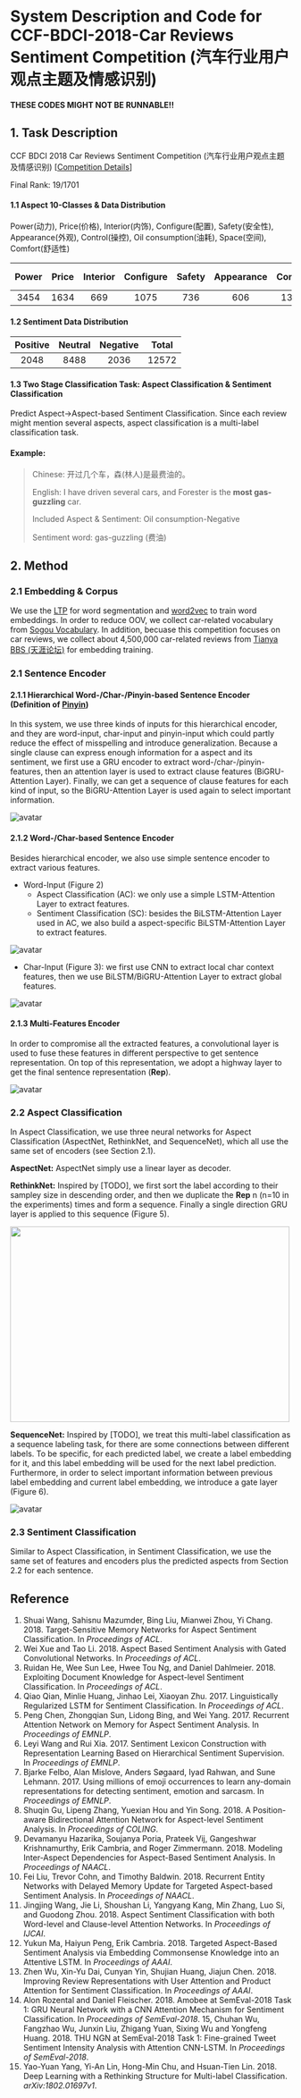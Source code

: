 # System Description and Code for CCF-BDCI-2018-Car Reviews Sentiment Competition (汽车行业用户观点主题及情感识别)

**THESE CODES MIGHT NOT BE RUNNABLE!!**

## 1. Task Description
CCF BDCI 2018 Car Reviews Sentiment Competition (汽车行业用户观点主题及情感识别)
[[Competition Details](https://www.datafountain.cn/competitions/310)]

Final Rank: 19/1701

#### 1.1 Aspect 10-Classes & Data Distribution
Power(动力), Price(价格), Interior(内饰), Configure(配置), Safety(安全性), Appearance(外观), Control(操控), Oil consumption(油耗), Space(空间), Comfort(舒适性)

| Power | Price | Interior | Configure | Safety | Appearance | Control | Oil consumption | Space | Comfort |
| :----: | :----: | :----: | :----: | :----: | :----: | :----: | :----: | :----: | :----: |
| 3454 | 1634 | 669 | 1075 | 736 | 606 | 1302 | 1379 | 535 | 1182 |

#### 1.2 Sentiment Data Distribution
| Positive | Neutral | Negative | Total |
| :----: | :----: | :----: | :----: |
| 2048 | 8488 | 2036 | 12572 |

#### 1.3 Two Stage Classification Task: Aspect Classification & Sentiment Classification
Predict Aspect->Aspect-based Sentiment Classification. Since each review might mention several aspects, aspect classification is a multi-label classification task.

#### Example:
>Chinese: 开过几个车，森(林人)是最费油的。
>
>English: I have driven several cars, and Forester is the **most gas-guzzling** car.
>
>Included Aspect & Sentiment:  Oil consumption-Negative
>
>Sentiment word: gas-guzzling (费油)

## 2. Method

### 2.1 Embedding & Corpus
We use the [LTP](http://www.ltp-cloud.com/) for word segmentation and [word2vec](https://code.google.com/archive/p/word2vec/) to train word embeddings. In order to reduce OOV, we collect car-related vocabulary from [Sogou Vocabulary](https://pinyin.sogou.com/dict/search/search_list/%C6%FB%B3%B5/upt-desc/). In addition, becuase this competition focuses on car reviews, we collect about 4,500,000 car-related reviews from [Tianya BBS (天涯论坛)](http://bbs.tianya.cn/list-cars-1.shtml) for embedding training.

### 2.1 Sentence Encoder

#### 2.1.1 Hierarchical Word-/Char-/Pinyin-based Sentence Encoder (Definition of [Pinyin](https://en.wikipedia.org/wiki/Pinyin))

In this system, we use three kinds of inputs for this hierarchical encoder, and they are word-input, char-input and pinyin-input which could partly reduce the effect of misspelling and introduce generalization. Because a single clause can express enough information for a aspect and its sentiment, we first use a GRU encoder to extract word-/char-/pinyin-features, then an attention layer is used to extract clause features (BiGRU-Attention Layer). Finally, we can get a sequence of clause features for each kind of input, so the BiGRU-Attention Layer is used again to select important information.

![avatar](images/(A)HUARN.png)

#### 2.1.2 Word-/Char-based Sentence Encoder

Besides hierarchical encoder, we also use simple sentence encoder to extract various features. 

* Word-Input (Figure 2)
	* Aspect Classification (AC): we only use a simple LSTM-Attention Layer to extract features.
	* Sentiment Classification (SC): besides the BiLSTM-Attention Layer used in AC, we also build a aspect-specific BiLSTM-Attention Layer to extract features.

![avatar](images/WordNN.png)

* Char-Input (Figure 3): we first use CNN to extract local char context features, then we use BiLSTM/BiGRU-Attention Layer to extract global features.

![avatar](images/CharNN.png)

#### 2.1.3 Multi-Features Encoder
In order to compromise all the extracted features, a convolutional layer is used to fuse these features in different perspective to get sentence representation. On top of this representation, we adopt a highway layer to get the final sentence representation (**Rep**).

![avatar](images/Multi-FeatureEncoder.png)

### 2.2 Aspect Classification
In Aspect Classification, we use three neural networks for Aspect Classification (AspectNet, RethinkNet, and SequenceNet), which all use the same set of encoders (see Section 2.1).

**AspectNet:** AspectNet simply use a linear layer as decoder. 

**RethinkNet:** Inspired by [TODO], we first sort the label according to their sampley size in descending order, and then we duplicate the **Rep** n (n=10 in the experiments) times and form a sequence. Finally a single direction GRU layer is applied to this sequence (Figure 5).

<img src="images/RethinkNet.png" width="500" height="350" align=center>

**SequenceNet:** Inspired by [TODO], we treat this multi-label classification as a sequence labeling task, for there are some connections between different labels. To be specific, for each predicted label, we create a label embedding for it, and this label embedding will be used for the next label prediction. Furthermore, in order to select important information between previous label embedding and current label embedding, we introduce a gate layer (Figure 6).

![avatar](images/SequenceNet.png)

### 2.3 Sentiment Classification
Similar to Aspect Classification, in Sentiment Classification, we use the same set of features and encoders plus the predicted aspects from Section 2.2 for each sentence.  

## Reference
1. Shuai Wang, Sahisnu Mazumder, Bing Liu, Mianwei Zhou, Yi Chang. 2018. Target-Sensitive Memory Networks for Aspect Sentiment Classification. In *Proceedings of ACL*.
2. Wei Xue and Tao Li. 2018. Aspect Based Sentiment Analysis with Gated Convolutional Networks. In *Proceedings of ACL*.
3. Ruidan He, Wee Sun Lee, Hwee Tou Ng, and Daniel Dahlmeier. 2018. Exploiting Document Knowledge for Aspect-level Sentiment Classification. In *Proceedings of ACL*.
4. Qiao Qian, Minlie Huang, Jinhao Lei, Xiaoyan Zhu. 2017. Linguistically Regularized LSTM for Sentiment Classification. In *Proceedings of ACL*.
5. Peng Chen, Zhongqian Sun, Lidong Bing, and Wei Yang. 2017. Recurrent Attention Network on Memory for Aspect Sentiment Analysis. In *Proceedings of EMNLP*.
6. Leyi Wang and Rui Xia. 2017. Sentiment Lexicon Construction with Representation Learning Based on Hierarchical Sentiment Supervision. In *Proceedings of EMNLP*.
7. Bjarke Felbo, Alan Mislove, Anders Søgaard, Iyad Rahwan, and Sune Lehmann. 2017. Using millions of emoji occurrences to learn any-domain representations for detecting sentiment, emotion and sarcasm. In *Proceedings of EMNLP*.
8. Shuqin Gu, Lipeng Zhang, Yuexian Hou and Yin Song. 2018. A Position-aware Bidirectional Attention Network for Aspect-level Sentiment Analysis. In *Proceedings of COLING*.
9. Devamanyu Hazarika, Soujanya Poria, Prateek Vij, Gangeshwar Krishnamurthy, Erik Cambria, and Roger Zimmermann. 2018. Modeling Inter-Aspect Dependencies for Aspect-Based Sentiment Analysis. In *Proceedings of NAACL*.
10. Fei Liu, Trevor Cohn, and Timothy Baldwin. 2018. Recurrent Entity Networks with Delayed Memory Update for Targeted Aspect-based Sentiment Analysis. In *Proceedings of NAACL*.
11. Jingjing Wang, Jie Li, Shoushan Li, Yangyang Kang, Min Zhang, Luo Si, and Guodong Zhou. 2018. Aspect Sentiment Classification with both Word-level and Clause-level Attention Networks. In *Proceedings of IJCAI*.
12. Yukun Ma, Haiyun Peng, Erik Cambria. 2018. Targeted Aspect-Based Sentiment Analysis via Embedding Commonsense Knowledge into an Attentive LSTM. In *Proceedings of AAAI*.
13. Zhen Wu, Xin-Yu Dai, Cunyan Yin, Shujian Huang, Jiajun Chen. 2018. Improving Review Representations with User Attention and Product Attention for Sentiment Classification. In *Proceedings of AAAI*.
14. Alon Rozental and Daniel Fleischer. 2018. Amobee at SemEval-2018 Task 1: GRU Neural Network with a CNN Attention Mechanism for Sentiment Classification. In *Proceedings of SemEval-2018*.
15, Chuhan Wu, Fangzhao Wu, Junxin Liu, Zhigang Yuan, Sixing Wu and Yongfeng Huang. 2018. THU NGN at SemEval-2018 Task 1: Fine-grained Tweet Sentiment Intensity Analysis with Attention CNN-LSTM. In *Proceedings of SemEval-2018*.
16. Yao-Yuan Yang, Yi-An Lin, Hong-Min Chu, and Hsuan-Tien Lin. 2018. Deep Learning with a Rethinking Structure for Multi-label Classification. *arXiv:1802.01697v1*.
